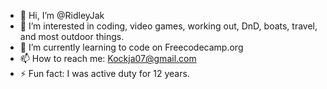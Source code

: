 - 👋 Hi, I’m @RidleyJak
- 👀 I’m interested in coding, video games, working out, DnD, boats, travel, and most outdoor things.
- 🌱 I’m currently learning to code on Freecodecamp.org
- 📫 How to reach me: Kockja07@gmail.com
- ⚡ Fun fact: I was active duty for 12 years.

<!---
RidleyJak/RidleyJak is a ✨ special ✨ repository because its `README.md` (this file) appears on your GitHub profile.
You can click the Preview link to take a look at your changes.
--->
